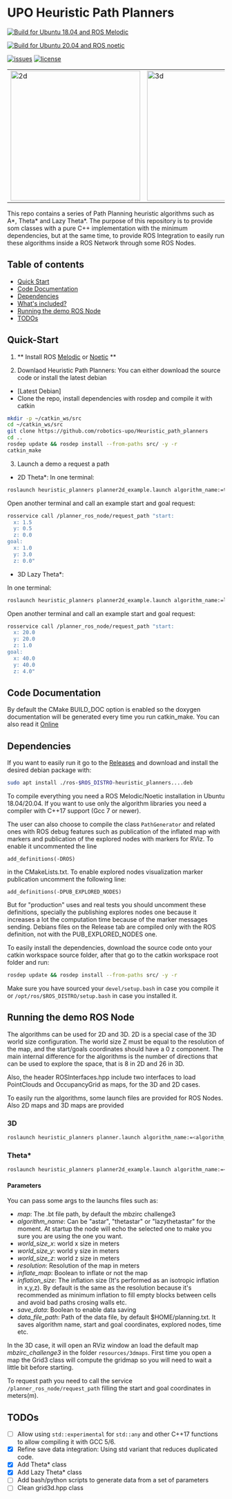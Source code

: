 # UPO Heuristic Path Planners


[![Build for Ubuntu 18.04 and ROS Melodic](https://github.com/RafaelRey/3D_heuristic_path_planners/actions/workflows/build_melodic.yml/badge.svg)](https://github.com/RafaelRey/3D_heuristic_path_planners/actions/workflows/build_melodic.yml)

[![Build for Ubuntu 20.04 and ROS noetic](https://github.com/RafaelRey/3D_heuristic_path_planners/actions/workflows/build_noetic.yml/badge.svg)](https://github.com/RafaelRey/3D_heuristic_path_planners/actions/workflows/build_noetic.yml)

[![issues](https://img.shields.io/github/issues/robotics-upo/3D_heuristic_path_planners?style=plastic)](https://img.shields.io/github/issues/robotics-upo/3D_heuristic_path_planners?style=plastic)
[![license](https://img.shields.io/github/license/robotics-upo/Heuristic_path_planners)](https://img.shields.io/github/license/robotics-upo/Heuristic_path_planners)

<table width="500">
    <tr>
        <td width="50%">
<img src="https://raw.githubusercontent.com/robotics-upo/Heuristic_path_planners/master/resources/images/2dexample.png" alt="2d" width="300"/>
        </td>
        <td width="50%">
<img src="https://raw.githubusercontent.com/robotics-upo/Heuristic_path_planners/master/resources/images/3dexample.png" alt="3d" width="300"/>
        </td>
    </tr>
</table>



This repo contains a series of Path Planning heuristic algorithms such as A*, Theta* and Lazy Theta*. The purpose of this repository is to provide som classes with a pure C++ implementation with the minimum dependencies, but at the same time, to provide ROS Integration to easily run these algorithms inside a ROS Network through some ROS Nodes.

## Table of contents
- [Quick Start](quick-start)
- [Code Documentation](#code-documentation)
- [Dependencies](#dependencies)
- [What's included?](#whats-included)
- [Running the demo ROS Node](#running-the-demo-ros-node)
- [TODOs](#categories)

## Quick-Start

1. ** Install ROS [Melodic](http://wiki.ros.org/melodic/Installation/Ubuntu) or [Noetic](http://wiki.ros.org/noetic/Installation/Ubuntu) **

2. Downlaod Heuristic Path Planners: You can either download the source code or install the latest debian

- [Latest Debian]
- Clone the repo, install dependencies with rosdep and compile it with catkin
```bash
mkdir -p ~/catkin_ws/src
cd ~/catkin_ws/src
git clone https://github.com/robotics-upo/Heuristic_path_planners
cd ..
rosdep update && rosdep install --from-paths src/ -y -r
catkin_make
```

3. Launch a demo a request a path


- 2D Theta*:
In one terminal:
```bash
roslaunch heuristic_planners planner2d_example.launch algorithm_name:=thetastar
```

Open another terminal and call an example start and goal request: 
```bash
rosservice call /planner_ros_node/request_path "start:
  x: 1.5
  y: 0.5
  z: 0.0
goal:
  x: 1.0
  y: 3.0
  z: 0.0" 
```
- 3D Lazy Theta*:

In one terminal:
```bash
roslaunch heuristic_planners planner2d_example.launch algorithm_name:=lazythetastar
```

Open another terminal and call an example start and goal request: 
```bash
rosservice call /planner_ros_node/request_path "start:
  x: 20.0
  y: 20.0
  z: 1.0
goal:
  x: 40.0
  y: 40.0
  z: 4.0" 
```
## Code Documentation

By default the CMake BUILD_DOC option is enabled so the doxygen documentation will be generated every time you run catkin_make. You can also read it [Online](https://codedocs.xyz/robotics-upo/3D_heuristic_path_planners)
## Dependencies

If you want to easily run it go to the [Releases](https://github.com/RafaelRey/3D_heuristic_path_planners/releases) and download and install the desired debian package with:

```bash
sudo apt install ./ros-$ROS_DISTRO-heuristic_planners....deb
```

To compile everything you need a ROS Melodic/Noetic installation in Ubuntu 18.04/20.04. If you want to use only the algorithm libraries you need a compiler with C++17 support (Gcc 7 or newer). 

The user can also choose to compile the class ```PathGenerator``` and related ones with ROS debug features such as publication of the inflated map with markers and publication of the explored nodes with markers for RViz. To enable it uncommented the line

```
add_definitions(-DROS)
```

in the CMakeLists.txt. To enable explored nodes visualization marker publication uncomment the following line:

```
add_definitions(-DPUB_EXPLORED_NODES)
```
But for "production" uses and real tests you should uncomment these definitions, specially the publishing explores nodes one because it increases a lot the computation time because of the marker messages sending. Debians files on the Release tab are compiled only with the ROS definition, not with the PUB_EXPLORED_NODES one.

To easily install the dependencies, download the source code onto your catkin workspace source folder, after that go to the catkin workspace root folder and run:

```bash
rosdep update && rosdep install --from-paths src/ -y -r
```

Make sure you have sourced your ```devel/setup.bash``` in case you compile it or ```/opt/ros/$ROS_DISTRO/setup.bash``` in case you installed it.

## Running the demo ROS Node 

The algorithms can be used for 2D and 3D. 2D is a special case of the 3D world size configuration. The world size Z must be equal to the resolution of the map, and the start/goals coordinates should have a 0 z component. The main internal difference for the algorithms is the number of directions that can be used to explore the space, that is 8 in 2D and 26 in 3D.

Also, the header ROSInterfaces.hpp include two interfaces to load PointClouds and OccupancyGrid as maps, for the 3D and 2D cases.

To easily run the algorithms, some launch files are provided for ROS Nodes. Also 2D maps and 3D maps are provided 

### 3D 

```bash
roslaunch heuristic_planners planner.launch algorithm_name:=<algorithm_name>
```

### Theta*

```bash
roslaunch heuristic_planners planner2d_example.launch algorithm_name:=<algorithm_name>
```

#### Parameters

You can pass some args to the launchs files such as:

- *map*: The .bt file path, by default the mbzirc challenge3
- *algorithm_name*: Can be "astar", "thetastar" or "lazythetastar" for the moment. At startup the node will echo the selected one to make you sure you are using the one you want. 
- *world_size_x*: world x size in meters 
- *world_size_y*: world y size in meters 
- *world_size_z*: world z size in meters
- *resolution*: Resolution of the map in meters 
- *inflate_map*: Boolean to inflate or not the map 
- *inflation_size*: The inflation size (It's performed as an isotropic inflation in x,y,z). By default is the same as the resolution because it's recommended as minimum inflation to fill empty blocks between cells and avoid bad paths crosing walls etc.
- *save_data*: Boolean to enable data saving
- *data_file_path*: Path of the data file, by default $HOME/planning.txt. It saves algorithm name, start and goal coordinates, explored nodes, time etc.


In the 3D case, it will open an RViz window an load the default map *mbzirc_challenge3* in the folder ```resources/3dmaps```. First time you open a map the Grid3 class will compute the gridmap so you will need to wait a little bit before starting.

To request path you need to call the service ```/planner_ros_node/request_path``` filling the start and goal coordinates in meters(m). 


## TODOs

- [ ] Allow using ```std::experimental``` for ```std::any``` and other C++17 functions to allow compiling it with GCC 5/6. 
- [x] Refine save data integration: Using std variant that reduces duplicated code.
- [x] Add Theta* class
- [x] Add Lazy Theta* class
- [ ] Add bash/python scripts to generate data from a set of parameters
- [ ] Clean grid3d.hpp class